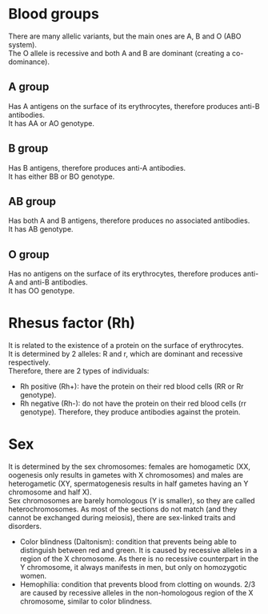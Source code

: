 # Blood groups
There are many allelic variants, but the main ones are A, B and O (ABO system).  
The O allele is recessive and both A and B are dominant (creating a co-dominance).

## A group
Has A antigens on the surface of its erythrocytes, therefore produces anti-B antibodies.  
It has AA or AO genotype.

## B group
Has B antigens, therefore produces anti-A antibodies.  
It has either BB or BO genotype.

## AB group
Has both A and B antigens, therefore produces no associated antibodies.  
It has AB genotype.

## O group
Has no antigens on the surface of its erythrocytes, therefore produces anti-A and anti-B antibodies.  
It has OO genotype.

# Rhesus factor (Rh)
It is related to the existence of a protein on the surface of erythrocytes.  
It is determined by 2 alleles: R and r, which are dominant and recessive respectively.  
Therefore, there are 2 types of individuals:
- Rh positive (Rh+): have the protein on their red blood cells (RR or Rr genotype).
- Rh negative (Rh-): do not have the protein on their red blood cells (rr genotype). Therefore, they produce antibodies against the protein.

# Sex
It is determined by the sex chromosomes: females are homogametic (XX, oogenesis only results in gametes with X chromosomes) and males are heterogametic (XY, spermatogenesis results in half gametes having an Y chromosome and half X).  
Sex chromosomes are barely homologous (Y is smaller), so they are called heterochromosomes. As most of the sections do not match (and they cannot be exchanged during meiosis), there are sex-linked traits and disorders.
- Color blindness (Daltonism): condition that prevents being able to distinguish between red and green. It is caused by recessive alleles in a region of the X chromosome. As there is no recessive counterpart in the Y chromosome, it always manifests in men, but only on homozygotic women.
- Hemophilia: condition that prevents blood from clotting on wounds. 2/3 are caused by recessive alleles in the non-homologous region of the X chromosome, similar to color blindness.
